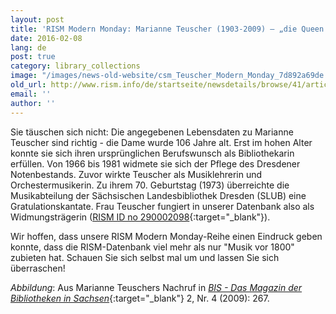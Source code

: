```yaml
---
layout: post
title: 'RISM Modern Monday: Marianne Teuscher (1903-2009) – „die Queen Mum der Musikabteilung“'
date: 2016-02-08
lang: de
post: true
category: library_collections
image: "/images/news-old-website/csm_Teuscher_Modern_Monday_7d892a69de.jpg"
old_url: http://www.rism.info/de/startseite/newsdetails/browse/41/article/64/rism-modern-monday-marianne-teuscher-1903-2009-the-queen-mum-of-the-music-department.html
email: ''
author: ''
---
```


Sie täuschen sich nicht: Die angegebenen Lebensdaten zu Marianne Teuscher sind richtig - die Dame wurde 106 Jahre alt. Erst im hohen Alter konnte sie sich ihren ursprünglichen Berufswunsch als Bibliothekarin erfüllen. Von 1966 bis 1981 widmete sie sich der Pflege des Dresdener Notenbestands. Zuvor wirkte Teuscher als Musiklehrerin und Orchestermusikerin. Zu ihrem 70. Geburtstag (1973) überreichte die Musikabteilung der Sächsischen Landesbibliothek Dresden (SLUB) eine Gratulationskantate. Frau Teuscher fungiert in unserer Datenbank also als Widmungsträgerin ([RISM ID no 290002098](https://opac.rism.info/search?id=290002098){:target="_blank"}).

Wir hoffen, dass unsere RISM Modern Monday-Reihe einen Eindruck geben konnte, dass die RISM-Datenbank viel mehr als nur "Musik vor 1800" zubieten hat. Schauen Sie sich selbst mal um und lassen Sie sich überraschen!

_Abbildung_: Aus Marianne Teuschers Nachruf in [_BIS - Das Magazin der Bibliotheken in Sachsen_](http://www.qucosa.de/fileadmin/data/qucosa/documents/2572/267.pdf){:target="_blank"} 2, Nr. 4 (2009): 267.
